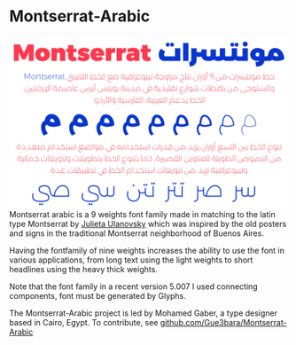 # Montserrat-Arabic
![Sample](documentation/sample.png)
Montserrat arabic is a 9 weights font family made in matching to the latin type Montserrat by [Julieta Ulanovsky](https://fonts.google.com/specimen/Montserrat) which was inspired by the old posters and signs in the traditional Montserrat neighborhood of Buenos Aires.

Having the fontfamily of nine weights increases the ability to use the font in various applications, from long text using the light weights to short headlines using the heavy thick weights. 

Note that the font family in a recent version 5.007 I used connecting components, font must be generated by Glyphs.

The Montserrat-Arabic project is led by Mohamed Gaber, a type designer based in Cairo, Egypt. 
To contribute, see [github.com/Gue3bara/Montserrat-Arabic](https://github.com/Gue3bara/Montserrat-Arabic)
